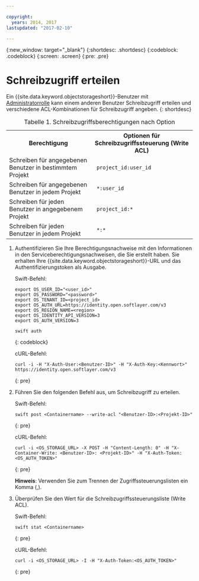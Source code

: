 ```yaml
---

copyright:
  years: 2014, 2017
lastupdated: "2017-02-10"

---
```

{:new_window: target="_blank"}
{:shortdesc: .shortdesc}
{:codeblock: .codeblock}
{:screen: .screen}
{:pre: .pre}


# Schreibzugriff erteilen

Ein {{site.data.keyword.objectstorageshort}}-Benutzer mit [Administratorrolle](/docs/services/ObjectStorage/os_access_types.html) kann einem anderen Benutzer Schreibzugriff erteilen und verschiedene ACL-Kombinationen für Schreibzugriff angeben.
{: shortdesc}

<table>
<caption> Tabelle 1. Schreibzugriffsberechtigungen nach Option </caption>
  <tr>
    <th> Berechtigung </th>
    <th> Optionen für Schreibzugriffssteuerung (Write ACL) </th>
  </tr>
  <tr>
    <td> Schreiben für angegebenen Benutzer in bestimmtem Projekt </td>
    <td> <code> project_id:user_id </code> </td>
  </tr>
  <tr>
    <td> Schreiben für angegebenen Benutzer in jedem Projekt </td>
    <td> <code> &#42;:user_id </code> </td>
  </tr>
  <tr>
    <td> Schreiben für jeden Benutzer in angegebenem Projekt </td>
    <td>  <code> project_id:&#42; </code> </td>
  </tr>
  <tr>
    <td> Schreiben für jeden Benutzer in jedem Projekt </td>
    <td>  <code> &#42;:&#42; </code> </td>
  </tr>
</table>



1. Authentifizieren Sie Ihre Berechtigungsnachweise mit den Informationen in den Serviceberechtigungsnachweisen, die Sie erstellt haben.  Sie erhalten Ihre {{site.data.keyword.objectstorageshort}}-URL und das Authentifizierungstoken als Ausgabe.

    Swift-Befehl:

    ```
    export OS_USER_ID="<user_id>"
    export OS_PASSWORD="<password>"
    export OS_TENANT_ID=<project_id>
    export OS_AUTH_URL=https://identity.open.softlayer.com/v3
    export OS_REGION_NAME=<region>
    export OS_IDENTITY_API_VERSION=3
    export OS_AUTH_VERSION=3

    swift auth
    ```
    {: codeblock}

    cURL-Befehl:

    ```
    curl -i -H "X-Auth-User:<Benutzer-ID>" -H "X-Auth-Key:<Kennwort>" https://identity.open.softlayer.com/v3
    ```
    {: pre}

2. Führen Sie den folgenden Befehl aus, um Schreibzugriff zu erteilen.

    Swift-Befehl:

    ```
    swift post <Containername> --write-acl "<Benutzer-ID>:<Projekt-ID>"
    ```
    {: pre}

    cURL-Befehl:

    ```
    curl -i <OS_STORAGE_URL> -X POST -H "Content-Length: 0" -H "X-Container-Write: <Benutzer-ID>: <Projekt-ID>" -H "X-Auth-Token:<OS_AUTH_TOKEN>"
    ```
    {: pre}

    **Hinweis**: Verwenden Sie zum Trennen der Zugriffssteuerungslisten ein Komma (,).

3. Überprüfen Sie den Wert für die Schreibzugriffssteuerungsliste (Write ACL).

    Swift-Befehl:

    ```
    swift stat <Containername>
    ```
    {: pre}

    cURL-Befehl:

    ```
    curl -i <OS_STORAGE_URL> -I -H "X-Auth-Token:<OS_AUTH_TOKEN>"
    ```
    {: pre}
